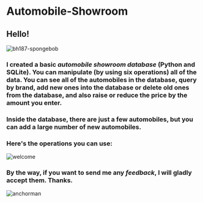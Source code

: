 # Automobile-Showroom

## Hello!

![bh187-spongebob](https://user-images.githubusercontent.com/118891768/231800967-bb24215d-c31b-4f67-8c6a-d33b782ab618.gif)

### I created a basic ***automobile showroom database*** (Python and SQLite). You can manipulate (by using six operations) all of the data. You can see all of the automobiles in the database, query by brand, add new ones into the database or delete old ones from the database, and also raise or reduce the price by the amount you enter.

### Inside the database, there are just a few automobiles, but you can add a large number of new automobiles.

### Here's **the operations** you can use:

![welcome](https://user-images.githubusercontent.com/118891768/231802605-d656123e-45b4-4be2-a712-5c66862b4edb.png)

### By the way, if you want to send me any *feedback*, I will gladly accept them. Thanks.

![anchorman](https://user-images.githubusercontent.com/118891768/231803076-7c6176b6-35f5-477d-bef3-c97a9cd7c3b6.gif)
